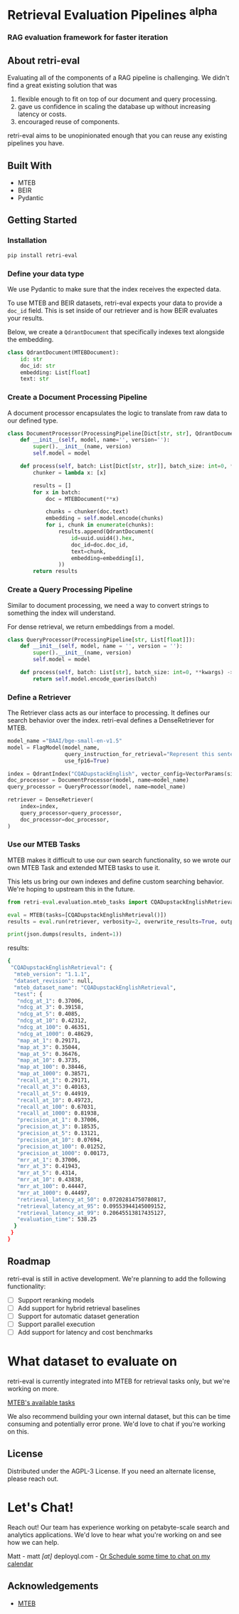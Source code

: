 # Retrieval Evaluation Pipelines <sup>alpha</sup>
### RAG evaluation framework for faster iteration


## About retri-eval
Evaluating all of the components of a RAG pipeline is challenging. We didn't find a
great existing solution that was
1. flexible enough to fit on top of our document and query processing.
2. gave us confidence in scaling the database up without increasing latency or costs.
3. encouraged reuse of components.

retri-eval aims to be unopinionated enough that you can reuse any existing pipelines you have.

## Built With
- MTEB
- BEIR
- Pydantic

## Getting Started
### Installation
```bash
pip install retri-eval
```
### Define your data type
We use Pydantic to make sure that the index receives the expected data.

To use MTEB and BEIR datasets, retri-eval expects your data to provide a `doc_id` field.
This is set inside of our retriever and is how BEIR evaluates your results.

Below, we create a `QdrantDocument` that specifically indexes text alongside the embedding.
```python
class QdrantDocument(MTEBDocument):
    id: str
    doc_id: str
    embedding: List[float]
    text: str
```

### Create a Document Processing Pipeline
A document processor encapsulates the logic to translate from raw data to our defined type.

```python
class DocumentProcessor(ProcessingPipeline[Dict[str, str], QdrantDocument]):
    def __init__(self, model, name='', version=''):
        super().__init__(name, version)
        self.model = model

    def process(self, batch: List[Dict[str, str]], batch_size: int=0, **kwargs) -> List[QdrantDocument]:
        chunker = lambda x: [x]

        results = []
        for x in batch:
            doc = MTEBDocument(**x)

            chunks = chunker(doc.text)
            embedding = self.model.encode(chunks)
            for i, chunk in enumerate(chunks):
                results.append(QdrantDocument(
                    id=uuid.uuid4().hex,
                    doc_id=doc.doc_id,
                    text=chunk,
                    embedding=embedding[i],
                ))
        return results
```

### Create a Query Processing Pipeline
Similar to document processing, we need a way to convert strings to something the index will understand.

For dense retrieval, we return embeddings from a model.

```python
class QueryProcessor(ProcessingPipeline[str, List[float]]):
    def __init__(self, model, name = '', version = ''):
        super().__init__(name, version)
        self.model = model

    def process(self, batch: List[str], batch_size: int=0, **kwargs) -> List[List[float]]:
        return self.model.encode_queries(batch)
```

### Define a Retriever
The Retriever class acts as our interface to processing. It defines our search behavior
over the index. retri-eval defines a DenseRetriever for MTEB.

```python
model_name ="BAAI/bge-small-en-v1.5"
model = FlagModel(model_name,
                  query_instruction_for_retrieval="Represent this sentence for searching relevant passages: ",
                  use_fp16=True)

index = QdrantIndex("CQADupstackEnglish", vector_config=VectorParams(size=384, distance=Distance.COSINE))
doc_processor = DocumentProcessor(model, name=model_name)
query_processor = QueryProcessor(model, name=model_name)

retriever = DenseRetriever(
    index=index,
    query_processor=query_processor,
    doc_processor=doc_processor,
)
```

### Use our MTEB Tasks
MTEB makes it difficult to use our own search functionality, so we wrote our own MTEB Task
and extended MTEB tasks to use it.

This lets us bring our own indexes and define custom searching behavior. We're hoping to upstream this in the future.

````python
from retri-eval.evaluation.mteb_tasks import CQADupstackEnglishRetrieval

eval = MTEB(tasks=[CQADupstackEnglishRetrieval()])
results = eval.run(retriever, verbosity=2, overwrite_results=True, output_folder=f"results/{id}")

print(json.dumps(results, indent=1))
````
results:
```bash
{
 "CQADupstackEnglishRetrieval": {
  "mteb_version": "1.1.1",
  "dataset_revision": null,
  "mteb_dataset_name": "CQADupstackEnglishRetrieval",
  "test": {
   "ndcg_at_1": 0.37006,
   "ndcg_at_3": 0.39158,
   "ndcg_at_5": 0.4085,
   "ndcg_at_10": 0.42312,
   "ndcg_at_100": 0.46351,
   "ndcg_at_1000": 0.48629,
   "map_at_1": 0.29171,
   "map_at_3": 0.35044,
   "map_at_5": 0.36476,
   "map_at_10": 0.3735,
   "map_at_100": 0.38446,
   "map_at_1000": 0.38571,
   "recall_at_1": 0.29171,
   "recall_at_3": 0.40163,
   "recall_at_5": 0.44919,
   "recall_at_10": 0.49723,
   "recall_at_100": 0.67031,
   "recall_at_1000": 0.81938,
   "precision_at_1": 0.37006,
   "precision_at_3": 0.18535,
   "precision_at_5": 0.13121,
   "precision_at_10": 0.07694,
   "precision_at_100": 0.01252,
   "precision_at_1000": 0.00173,
   "mrr_at_1": 0.37006,
   "mrr_at_3": 0.41943,
   "mrr_at_5": 0.4314,
   "mrr_at_10": 0.43838,
   "mrr_at_100": 0.44447,
   "mrr_at_1000": 0.44497,
   "retrieval_latency_at_50": 0.07202814750780817,
   "retrieval_latency_at_95": 0.09553944145009152,
   "retrieval_latency_at_99": 0.20645513817435127,
   "evaluation_time": 538.25
  }
 }
}
```

## Roadmap
retri-eval is still in active development. We're planning to add the following functionality:

- [ ] Support reranking models
- [ ] Add support for hybrid retrieval baselines
- [ ] Support for automatic dataset generation
- [ ] Support parallel execution
- [ ] Add support for latency and cost benchmarks

# What dataset to evaluate on
retri-eval is currently integrated into MTEB for retrieval tasks only, but we're working on more.

[MTEB's available tasks](https://github.com/embeddings-benchmark/mteb/tree/main?tab=readme-ov-file#available-tasks)

We also recommend building your own internal dataset, but this can be time consuming and potentially
error prone. We'd love to chat if you're working on this.

## License
Distributed under the AGPL-3 License. If you need an alternate license, please reach out.


# Let's Chat!
Reach out! Our team has experience working on petabyte-scale search and analytics applications.
We'd love to hear what you're working on and see how we can help.

Matt - matt _[at]_ deployql.com - [Or Schedule some time to chat on my calendar](https://calendar.app.google/obJmewkwVSuUcSK1A)



## Acknowledgements
- [MTEB](https://github.com/embeddings-benchmark/mteb)
